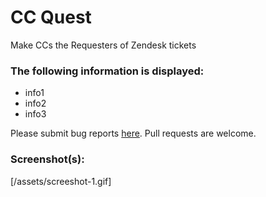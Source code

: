 # CC Quest

Make CCs the Requesters of Zendesk tickets 

### The following information is displayed:

* info1
* info2
* info3

Please submit bug reports [here](https://github.com/aculligan/CC_Quest/issues). Pull requests are welcome.

### Screenshot(s):
[/assets/screeshot-1.gif]
